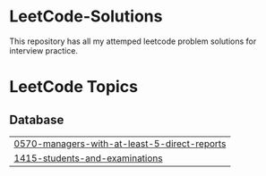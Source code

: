 # LeetCode-Solutions
This repository has all my attemped leetcode problem solutions for interview practice.

<!---LeetCode Topics Start-->
# LeetCode Topics
## Database
|  |
| ------- |
| [0570-managers-with-at-least-5-direct-reports](https://github.com/sujal-aggarwal/LeetCode-Solutions/tree/master/0570-managers-with-at-least-5-direct-reports) |
| [1415-students-and-examinations](https://github.com/sujal-aggarwal/LeetCode-Solutions/tree/master/1415-students-and-examinations) |
<!---LeetCode Topics End-->